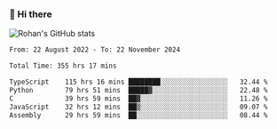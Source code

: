 ### 👋 Hi there 

<!--
**rohznmdev/rohznmdev** is a ✨ _special_ ✨ repository because its `README.md` (this file) appears on your GitHub profile.

Here are some ideas to get you started:

- 🔭 I’m currently working on ...
- 🌱 I’m currently learning Ruby and Ruby on Rails
- 👯 I’m looking to collaborate on ...
- 🤔 I’m looking for help with ...
- 💬 Ask me about ...
- 📫 How to reach me: ...
- 😄 Pronouns: ...
- ⚡ Fun fact: ...
-->
![Rohan's GitHub stats](https://github-readme-stats.vercel.app/api?username=rohznmdev&theme=dark&show_icons=true)

<!--START_SECTION:waka-->

```txt
From: 22 August 2022 - To: 22 November 2024

Total Time: 355 hrs 17 mins

TypeScript    115 hrs 16 mins ████████░░░░░░░░░░░░░░░░░   32.44 %
Python        79 hrs 51 mins  █████▓░░░░░░░░░░░░░░░░░░░   22.48 %
C             39 hrs 59 mins  ██▓░░░░░░░░░░░░░░░░░░░░░░   11.26 %
JavaScript    32 hrs 12 mins  ██▒░░░░░░░░░░░░░░░░░░░░░░   09.07 %
Assembly      29 hrs 59 mins  ██░░░░░░░░░░░░░░░░░░░░░░░   08.44 %
```

<!--END_SECTION:waka-->
